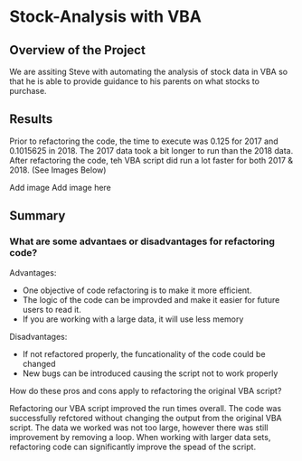 # Stock-Analysis with VBA

## Overview of the Project

We are assiting Steve with automating the analysis of stock data in VBA so that he is able to provide guidance to his parents on what stocks to purchase.

## Results

Prior to refactoring the code, the time to execute was 0.125 for 2017 and 0.1015625 in 2018. The 2017 data took a bit longer to run than the 2018 data. 
After refactoring the code, teh VBA script did run a lot faster for both 2017 & 2018. (See Images Below)

Add image                Add image here

## Summary

### What are some advantaes or disadvantages for refactoring code?

Advantages:
- One objective of code refactoring is to make it more efficient. 
- The logic of the code can be improvded and make it easier for future users to read it.
- If you are working with a large data, it will use less memory

Disadvantages:
- If not refactored properly, the funcationality of the code could be changed
- New bugs can be introduced causing the  script not to work properly

How do these pros and cons apply to refactoring the original VBA script?

Refactoring our VBA script improved the run times overall. The code was successfully refctored without changing the output from the original VBA script. The data we worked was not too large, however there was still improvement by removing a loop. When working with larger data sets, refactoring code can significantly improve the spead of the script.

